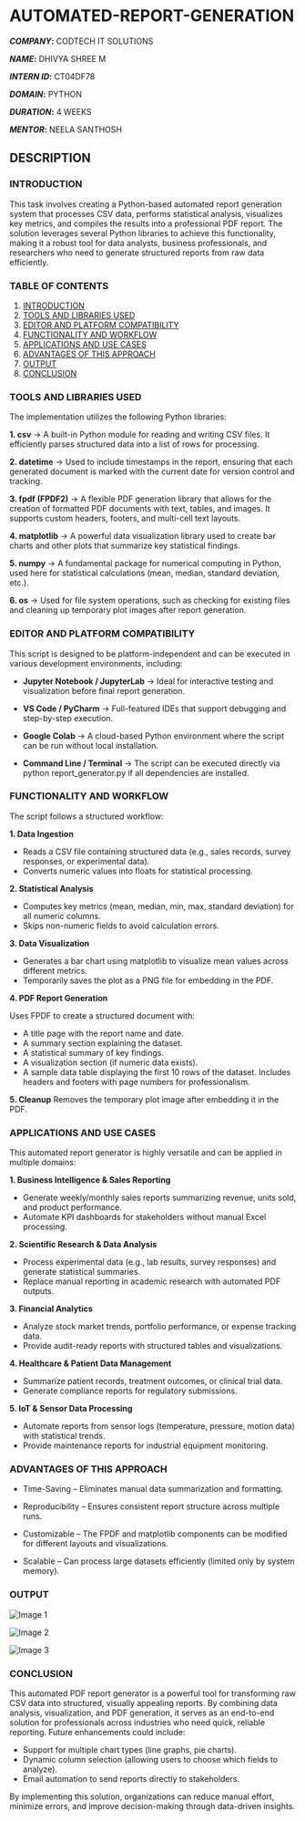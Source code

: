 # AUTOMATED-REPORT-GENERATION

***COMPANY*:** CODTECH IT SOLUTIONS

***NAME*:** DHIVYA SHREE M

***INTERN ID*:** CT04DF78

***DOMAIN*:** PYTHON

***DURATION*:** 4 WEEKS

***MENTOR*:** NEELA SANTHOSH

## DESCRIPTION
### INTRODUCTION
This task involves creating a Python-based automated report generation system that processes CSV data, performs statistical analysis, visualizes key metrics, and compiles the results into a professional PDF report. The solution leverages several Python libraries to achieve this functionality, making it a robust tool for data analysts, business professionals, and researchers who need to generate structured reports from raw data efficiently.

### TABLE OF CONTENTS
1. [INTRODUCTION](#introduction)
2. [TOOLS AND LIBRARIES USED](#tools-and-libraries-used)
3. [EDITOR AND PLATFORM COMPATIBILITY](#editor-and-platform-compatibility)
4. [FUNCTIONALITY AND WORKFLOW](#functionality-and-workflow)
5. [APPLICATIONS AND USE CASES](#applications-and-use-cases)
6. [ADVANTAGES OF THIS APPROACH](#advantages-of-this-approach)
7. [OUTPUT](#output)
8. [CONCLUSION](#conclusion)

### TOOLS AND LIBRARIES USED
The implementation utilizes the following Python libraries:

**1. csv** → A built-in Python module for reading and writing CSV files. It efficiently parses structured data into a list of rows for processing.

**2. datetime** → Used to include timestamps in the report, ensuring that each generated document is marked with the current date for version control and tracking.

**3. fpdf (FPDF2)** → A flexible PDF generation library that allows for the creation of formatted PDF documents with text, tables, and images. It supports custom headers, footers, and multi-cell text layouts.

**4. matplotlib** → A powerful data visualization library used to create bar charts and other plots that summarize key statistical findings.

**5. numpy** → A fundamental package for numerical computing in Python, used here for statistical calculations (mean, median, standard deviation, etc.).

**6. os** → Used for file system operations, such as checking for existing files and cleaning up temporary plot images after report generation.

### EDITOR AND PLATFORM COMPATIBILITY
This script is designed to be platform-independent and can be executed in various development environments, including:

- **Jupyter Notebook / JupyterLab** → Ideal for interactive testing and visualization before final report generation.

- **VS Code / PyCharm** → Full-featured IDEs that support debugging and step-by-step execution.

- **Google Colab** → A cloud-based Python environment where the script can be run without local installation.

- **Command Line / Terminal** → The script can be executed directly via python report_generator.py if all dependencies are installed.

### FUNCTIONALITY AND WORKFLOW
The script follows a structured workflow:

**1. Data Ingestion**
- Reads a CSV file containing structured data (e.g., sales records, survey responses, or experimental data).
- Converts numeric values into floats for statistical processing.

**2. Statistical Analysis**
- Computes key metrics (mean, median, min, max, standard deviation) for all numeric columns.
- Skips non-numeric fields to avoid calculation errors.

**3. Data Visualization**
- Generates a bar chart using matplotlib to visualize mean values across different metrics.
- Temporarily saves the plot as a PNG file for embedding in the PDF.

**4. PDF Report Generation**

Uses FPDF to create a structured document with:
- A title page with the report name and date.
- A summary section explaining the dataset.
- A statistical summary of key findings.
- A visualization section (if numeric data exists).
- A sample data table displaying the first 10 rows of the dataset.
Includes headers and footers with page numbers for professionalism.

**5. Cleanup**
Removes the temporary plot image after embedding it in the PDF.

### APPLICATIONS AND USE CASES
This automated report generator is highly versatile and can be applied in multiple domains:

**1. Business Intelligence & Sales Reporting**
- Generate weekly/monthly sales reports summarizing revenue, units sold, and product performance.
- Automate KPI dashboards for stakeholders without manual Excel processing.

**2. Scientific Research & Data Analysis**
- Process experimental data (e.g., lab results, survey responses) and generate statistical summaries.
- Replace manual reporting in academic research with automated PDF outputs.

**3. Financial Analytics**
- Analyze stock market trends, portfolio performance, or expense tracking data.
- Provide audit-ready reports with structured tables and visualizations.

**4. Healthcare & Patient Data Management**
- Summarize patient records, treatment outcomes, or clinical trial data.
- Generate compliance reports for regulatory submissions.

**5. IoT & Sensor Data Processing**
- Automate reports from sensor logs (temperature, pressure, motion data) with statistical trends.
- Provide maintenance reports for industrial equipment monitoring.

### ADVANTAGES OF THIS APPROACH
- Time-Saving – Eliminates manual data summarization and formatting.

- Reproducibility – Ensures consistent report structure across multiple runs.

- Customizable – The FPDF and matplotlib components can be modified for different layouts and visualizations.

- Scalable – Can process large datasets efficiently (limited only by system memory).

### OUTPUT
![Image 1](https://github.com/user-attachments/assets/f29417b4-8490-4581-a948-d5ade4ea8351)

![Image 2](https://github.com/user-attachments/assets/a84ea550-4596-415d-99d3-8a496b28e7e1)

![Image 3](https://github.com/user-attachments/assets/82b04fe8-c960-4efe-8fab-2b1da1b8e972)

### CONCLUSION
This automated PDF report generator is a powerful tool for transforming raw CSV data into structured, visually appealing reports. By combining data analysis, visualization, and PDF generation, it serves as an end-to-end solution for professionals across industries who need quick, reliable reporting. Future enhancements could include:

- Support for multiple chart types (line graphs, pie charts).
- Dynamic column selection (allowing users to choose which fields to analyze).
- Email automation to send reports directly to stakeholders.

By implementing this solution, organizations can reduce manual effort, minimize errors, and improve decision-making through data-driven insights.
